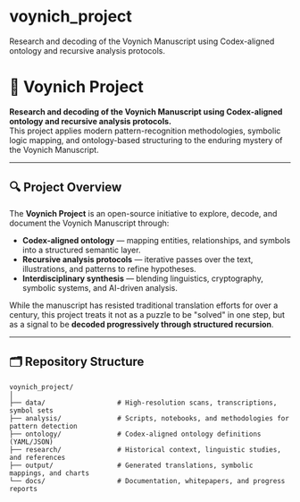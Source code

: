 # voynich_project
Research and decoding of the Voynich Manuscript using Codex-aligned ontology and recursive analysis protocols.
# 📜 Voynich Project

**Research and decoding of the Voynich Manuscript using Codex-aligned ontology and recursive analysis protocols.**  
This project applies modern pattern-recognition methodologies, symbolic logic mapping, and ontology-based structuring to the enduring mystery of the Voynich Manuscript.

---

## 🔍 Project Overview

The **Voynich Project** is an open-source initiative to explore, decode, and document the Voynich Manuscript through:
- **Codex-aligned ontology** — mapping entities, relationships, and symbols into a structured semantic layer.
- **Recursive analysis protocols** — iterative passes over the text, illustrations, and patterns to refine hypotheses.
- **Interdisciplinary synthesis** — blending linguistics, cryptography, symbolic systems, and AI-driven analysis.

While the manuscript has resisted traditional translation efforts for over a century, this project treats it not as a puzzle to be "solved" in one step, but as a signal to be **decoded progressively through structured recursion**.

---

## 🗂 Repository Structure

```plaintext
voynich_project/
│
├── data/                  # High-resolution scans, transcriptions, symbol sets
├── analysis/              # Scripts, notebooks, and methodologies for pattern detection
├── ontology/              # Codex-aligned ontology definitions (YAML/JSON)
├── research/              # Historical context, linguistic studies, and references
├── output/                # Generated translations, symbolic mappings, and charts
└── docs/                  # Documentation, whitepapers, and progress reports
